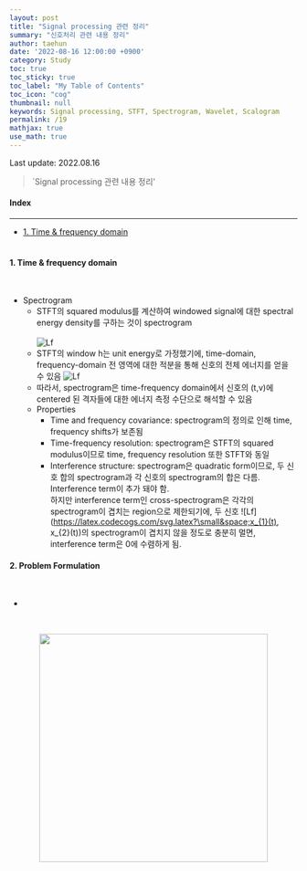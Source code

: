 ```yaml
---
layout: post
title: "Signal processing 관련 정리"
summary: "신호처리 관련 내용 정리"
author: taehun
date: '2022-08-16 12:00:00 +0900'
category: Study
toc: true
toc_sticky: true
toc_label: "My Table of Contents"
toc_icon: "cog"
thumbnail: null
keywords: Signal processing, STFT, Spectrogram, Wavelet, Scalogram
permalink: /19
mathjax: true
use_math: true
---
```


Last update: 2022.08.16<br>

> `Signal processing 관련 내용 정리'<br>

#### Index
---

- [1. Time & frequency domain](#1-time-&-frequency-domain)<br><br>

#### **1. Time & frequency domain**
  
<br>

- Spectrogram
  - STFT의 squared modulus를 계산하여 windowed signal에 대한 spectral energy density를 구하는 것이 spectrogram<br><br>
  ![Lf](https://latex.codecogs.com/svg.latex?\small&space;S_x(t,\nu)=\left|\int_{-\infty}^{&plus;\infty}x(u)h^*(u-t)e^{-j2\pi\nu&space;u}du&space;\right|^2)
  - STFT의 window h는 unit energy로 가정했기에, time-domain, frequency-domain 전 영역에 대한 적분을 통해 신호의 전체 에너지를 얻을 수 있음
  ![Lf](https://latex.codecogs.com/svg.latex?\small&space;\int_{-\infty}^{&plus;\infty}\int_{-\infty}^{&plus;\infty}S_x(t,\nu)dtd\nu=E_x)
  - 따라서, spectrogram은 time-frequency domain에서 신호의 (t,v)에 centered 된 격자들에 대한 에너지 측정 수단으로 해석할 수 있음<br>
  - Properties
    - Time and frequency covariance: spectrogram의 정의로 인해 time, frequency shifts가 보존됨
    - Time-frequency resolution: spectrogram은 STFT의 squared modulus이므로 time, frequency resolution 또한 STFT와 동일
    - Interference structure: spectrogram은 quadratic form이므로, 두 신호 합의 spectrogram과 각 신호의 spectrogram의 합은 다름. Interference term이 추가 돼야 함.<br> 하지만 interference term인 cross-spectrogram은 각각의 spectrogram이 겹치는 region으로 제한되기에, 두 신호 ![Lf](https://latex.codecogs.com/svg.latex?\small&space;x_{1}(t), x_{2}(t))의 spectrogram이 겹치지 않을 정도로 충분히 멀면, interference term은 0에 수렴하게 됨.

#### **2. Problem Formulation**

<br>

- 
<br>

<p align="center">
  <img src="https://user-images.githubusercontent.com/86653075/179837645-66b3ebc3-a259-4fca-93ae-4f4064c942eb.png" width="400" height="auto">
</p>
